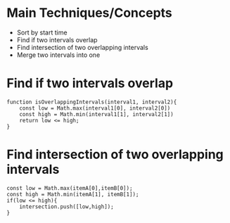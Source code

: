 # Main Techniques/Concepts
- Sort by start time
- Find if two intervals overlap
- Find intersection of two overlapping intervals
- Merge two intervals into one


# Find if two intervals overlap
```
function isOverlappingIntervals(interval1, interval2){
    const low = Math.max(interval1[0], interval2[0])
    const high = Math.min(interval1[1], interval2[1])
    return low <= high;
}
```

# Find intersection of two overlapping intervals
```
const low = Math.max(itemA[0],itemB[0]);
const high = Math.min(itemA[1], itemB[1]);
if(low <= high){
    intersection.push([low,high]);
}
```